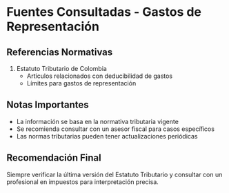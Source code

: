# Fuentes Consultadas - Gastos de Representación

## Referencias Normativas
1. Estatuto Tributario de Colombia
   - Artículos relacionados con deducibilidad de gastos
   - Límites para gastos de representación

## Notas Importantes
- La información se basa en la normativa tributaria vigente
- Se recomienda consultar con un asesor fiscal para casos específicos
- Las normas tributarias pueden tener actualizaciones periódicas

## Recomendación Final
Siempre verificar la última versión del Estatuto Tributario y consultar con un profesional en impuestos para interpretación precisa.